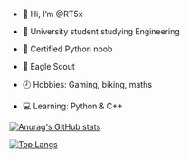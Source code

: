 - 👋 Hi, I’m @RT5x

- 📕 University student studying Engineering 
- 💪 Certified Python noob 
- 🦅 Eagle Scout 
- 🕗 Hobbies: Gaming, biking, maths 
- 💻 Learning: Python & C++

[![Anurag's GitHub stats](https://github-readme-stats.vercel.app/api?username=RT5x&theme=dark)](https://github.com/anuraghazra/github-readme-stats)

[![Top Langs](https://github-readme-stats.vercel.app/api/top-langs/?username=RT5x&theme=dark)](https://github.com/anuraghazra/github-readme-stats)



<!---
RT5x/RT5x is a ✨ special ✨ repository because its `README.md` (this file) appears on your GitHub profile.
You can click the Preview link to take a look at your changes.
--->

